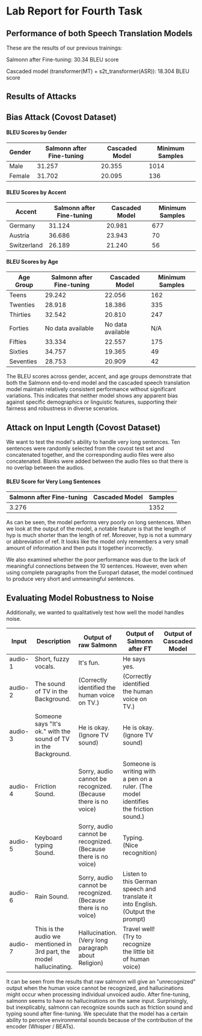 # Lab Report for Fourth Task

## Performance of both Speech Translation Models

These are the results of our previous trainings:

Salmonn after Fine-tuning: 30.34 BLEU score

Cascaded model (transformer(MT) + s2t_transformer(ASR)): 18.304 BLEU score

## Results of Attacks

## Bias Attack (Covost Dataset)

#### BLEU Scores by Gender
| Gender  | Salmonn after Fine-tuning | Cascaded Model | Minimum Samples |
|---------|---------------------------|----------------|---------|
| Male    | 31.257                    | 20.355         | 1014    |
| Female  | 31.702                    | 20.095         | 136     |

#### BLEU Scores by Accent
| Accent       | Salmonn after Fine-tuning | Cascaded Model | Minimum Samples |
|--------------|---------------------------|----------------|---------|
| Germany      | 31.124                    | 20.981         | 677     |
| Austria      | 36.686                    | 23.943         | 70      |
| Switzerland  | 26.189                    | 21.240         | 56      |

#### BLEU Scores by Age
| Age Group   | Salmonn after Fine-tuning | Cascaded Model | Minimum Samples |
|-------------|---------------------------|----------------|---------|
| Teens       | 29.242                    | 22.056         | 162     |
| Twenties    | 28.918                    | 18.386         | 335     |
| Thirties    | 32.542                    | 20.810         | 247     |
| Forties     | No data available         | No data available | N/A   |
| Fifties     | 33.334                    | 22.557         | 175     |
| Sixties     | 34.757                    | 19.365         | 49      |
| Seventies   | 28.753                    | 20.909         | 42      |

The BLEU scores across gender, accent, and age groups demonstrate that both the Salmonn end-to-end model and the cascaded speech translation model maintain relatively consistent performance without significant variations. This indicates that neither model shows any apparent bias against specific demographics or linguistic features, supporting their fairness and robustness in diverse scenarios.


## Attack on Input Length (Covost Dataset)

We want to test the model's ability to handle very long sentences. Ten sentences were randomly selected from the covost test set and concatenated together, and the corresponding audio files were also concatenated. Blanks were added between the audio files so that there is no overlap between the audios.

#### BLEU Score for Very Long Sentences

| Salmonn after Fine-tuning| Cascaded Model |Samples |
|--------------------------|----------------|--------|
| 3.276                    |                | 1352   |

As can be seen, the model performs very poorly on long sentences. When we look at the output of the model, a notable feature is that the length of hyp is much shorter than the length of ref. Moreover, hyp is not a summary or abbreviation of ref. It looks like the model only remembers a very small amount of information and then puts it together incorrectly. 

We also examined whether the poor performance was due to the lack of meaningful connections between the 10 sentences. However, even when using complete paragraphs from the Europarl dataset, the model continued to produce very short and unmeaningful sentences.


## Evaluating Model Robustness to Noise

Additionally, we wanted to qualitatively test how well the model handles noise.

|  Input  | Description | Output of raw Salmonn | Output of Salmonn after FT | Output of Cascaded Model |
|---------|-------------|-----------------------|----------------------------|--------------------------|
| audio-1 | Short, fuzzy vocals. | It's fun. | He says yes. ||
| audio-2 | The sound of TV in the Background. | (Correctly identified the human voice on TV.) | (Correctly identified the human voice on TV.) ||
| audio-3 | Someone says "It's ok." with the sound of TV in the Background. | He is okay. (Ignore TV sound) | He is okay.  (Ignore TV sound) ||
| audio-4 | Friction Sound. | Sorry, audio cannot be recognized. (Because there is no voice) | Someone is writing with a pen on a ruler. (The model identifies the friction sound.) ||
| audio-5 | Keyboard typing Sound. | Sorry, audio cannot be recognized. (Because there is no voice) | Typing. (Nice recognition) ||
| audio-6 | Rain Sound. | Sorry, audio cannot be recognized. (Because there is no voice) | Listen to this German speech and translate it into English. (Output the prompt) ||
| audio-7 | This is the audio we mentioned in 3rd part, the model hallucinating. | Hallucination. (Very long paragraph about Religion) | Travel well! (Try to recognize the little bit of human voice)||

It can be seen from the results that raw salmonn will give an "unrecognized" output when the human voice cannot be recognized, and hallucinations might occur when processing individual unvoiced audio. After fine-tuning, salmonn seems to have no hallucinations on the same input. Surprisingly, but inexplicably, salmonn can recognize sounds such as friction sound and typing sound after fine-tuning. We speculate that the model has a certain ability to perceive environmental sounds because of the contribution of the encoder (Whisper / BEATs).
